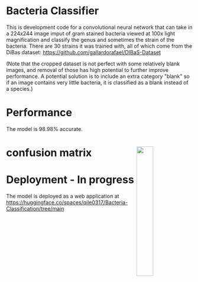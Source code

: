 # Bacteria Classifier
This is development code for a convolutional neural network that can take in a 224x244 image imput of gram stained bacteria viewed at 100x light magnification and classify the genus and sometimes the strain of the bacteria. There are 30 strains it was trained with, all of which come from the DiBas dataset: https://github.com/gallardorafael/DIBaS-Dataset

(Note that the cropped dataset is not perfect with some relatively blank images, and removal of those has high potential to further improve performance. A potential solution is to include an extra category "blank" so if an image contains very little bacteria, it is classified as a blank instead of a species.)

# Performance
The model is 98.98% accurate.

# <img src="https://github.com/GTHB317/Bacteria-Classifier-CNN/ConfusionMatrix.png" width="30%" align="right" /> confusion matrix

# Deployment - In progress
The model is deployed as a web application at https://huggingface.co/spaces/qile0317/Bacteria-Classification/tree/main
